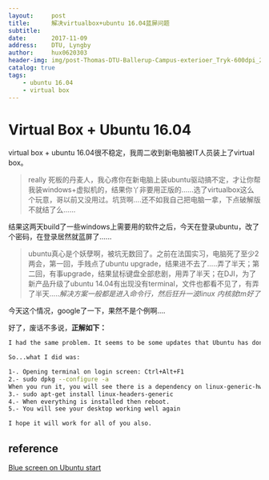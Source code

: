 ```yaml
---
layout:     post
title:      解决virtualbox+ubuntu 16.04蓝屏问题
subtitle:   
date:       2017-11-09
address:    DTU, Lyngby
author:     hux0620303
header-img: img/post-Thomas-DTU-Ballerup-Campus-exterioer_Tryk-600dpi_28.jpg
catalog: true
tags:
    - ubuntu 16.04
    - virtual box
---
```




# Virtual Box + Ubuntu 16.04

virtual box + ubuntu 16.04很不稳定，我周二收到新电脑被IT人员装上了virtual box。

> really 死板的丹麦人，我心疼你在新电脑上装ubuntu驱动搞不定，才让你帮我装windows+虚拟机的，结果你丫非要用正版的......选了virtualbox这么个玩意，哥以前又没用过。坑货啊....还不如我自己把电脑一拿，下点破解版不就结了么......

结果这两天build了一些windows上需要用的软件之后，今天在登录ubuntu，改了个密码，在登录居然就蓝屏了......

> ubuntu真心是个妖孽啊，被坑无数回了。之前在法国实习，电脑死了至少2两会，第一回，手贱点了ubuntu upgrade，结果进不去了.....弄了半天；第二回，有事upgrade，结果鼠标键盘全部悲剧，用弄了半天；在DJI，为了新产品升级了ubuntu 14.04有出现没有terminal，文件也都看不见了，有弄了半天.....*解决方案一般都是进入命令行，然后狂升一波linux 内核就tm好了*

今天这个情况，google了一下，果然不是个例啊....

好了，废话不多说，**正解如下：**

```bash
I had the same problem. It seems to be some updates that Ubuntu has done on the last session but some updates are missing.

So...what I did was:

1-. Opening terminal on login screen: Ctrl+Alt+F1
2.- sudo dpkg --configure -a
When you run it, you will see there is a dependency on linux-generic-hwe that is not updated. This dependency seems to be linux-headers-generic. So...
3.- sudo apt-get install linux-headers-generic
4.- When everything is installed then reboot.
5.- You will see your desktop working well again

I hope it will work for all of you also.
```

## reference
[Blue screen on Ubuntu start](https://forums.virtualbox.org/viewtopic.php?f=6&t=80178)

